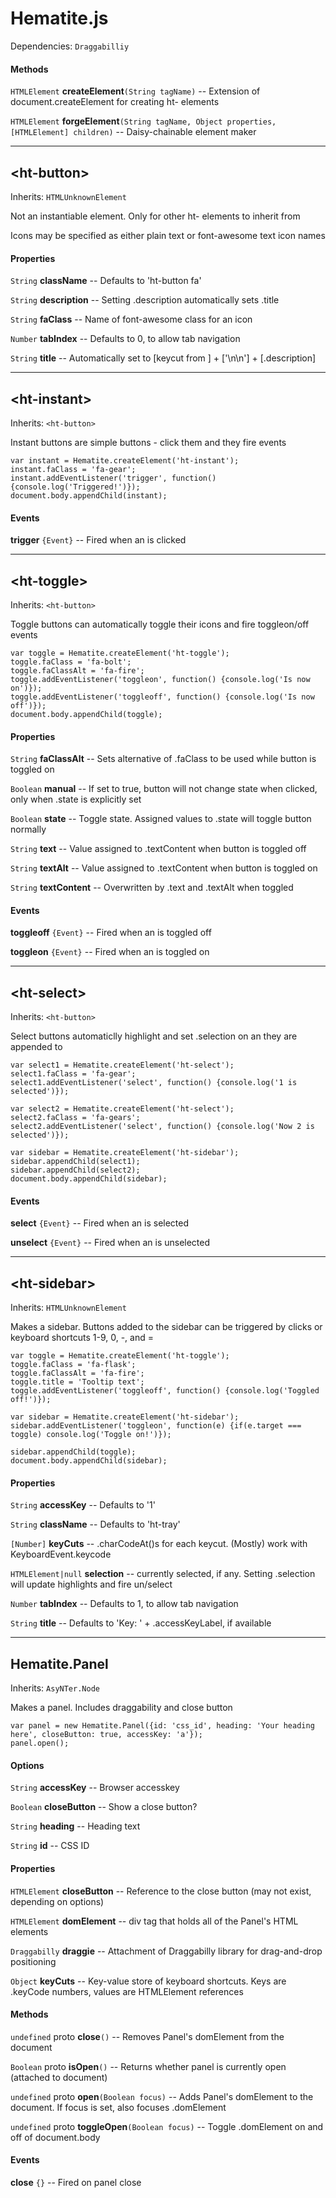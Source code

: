 # Hematite.js

Dependencies: `Draggabilliy` 

#### Methods

`HTMLElement` **createElement**`(String tagName)` -- Extension of document.createElement for creating ht- elements

`HTMLElement` **forgeElement**`(String tagName, Object properties, [HTMLElement] children)` -- Daisy-chainable element maker

---

## \<ht-button\>

Inherits: `HTMLUnknownElement`

Not an instantiable element. Only for other ht- elements to inherit from

Icons may be specified as either plain text or font-awesome text icon names

#### Properties

`String` **className** -- Defaults to 'ht-button fa'

`String` **description** -- Setting .description automatically sets .title

`String` **faClass** -- Name of font-awesome class for an icon

`Number` **tabIndex** -- Defaults to 0, to allow tab navigation

`String` **title** -- Automatically set to [keycut from <ht-sidebar>] + ['\n\n'] + [.description]

---

## \<ht-instant\>

Inherits: `<ht-button>`

Instant buttons are simple buttons - click them and they fire events

```
var instant = Hematite.createElement('ht-instant');
instant.faClass = 'fa-gear';
instant.addEventListener('trigger', function() {console.log('Triggered!')});
document.body.appendChild(instant);
```

#### Events

**trigger** `{Event}` -- Fired when an <ht-instant> is clicked

---

## \<ht-toggle\>

Inherits: `<ht-button>`

Toggle buttons can automatically toggle their icons and fire toggleon/off events

```
var toggle = Hematite.createElement('ht-toggle');
toggle.faClass = 'fa-bolt';
toggle.faClassAlt = 'fa-fire';
toggle.addEventListener('toggleon', function() {console.log('Is now on')});
toggle.addEventListener('toggleoff', function() {console.log('Is now off')});
document.body.appendChild(toggle);
```

#### Properties

`String` **faClassAlt** -- Sets alternative of .faClass to be used while button is toggled on

`Boolean` **manual** -- If set to true, button will not change state when clicked, only when .state is explicitly set

`Boolean` **state** -- Toggle state. Assigned values to .state will toggle button normally

`String` **text** -- Value assigned to .textContent when button is toggled off

`String` **textAlt** -- Value assigned to .textContent when button is toggled on

`String` **textContent** -- Overwritten by .text and .textAlt when toggled

#### Events

**toggleoff** `{Event}` -- Fired when an <ht-toggle> is toggled off

**toggleon** `{Event}` -- Fired when an <ht-toggle> is toggled on

---

## \<ht-select\>

Inherits: `<ht-button>`

Select buttons automaticlly highlight and set .selection on an <ht-sidebar> they are appended to

```
var select1 = Hematite.createElement('ht-select');
select1.faClass = 'fa-gear';
select1.addEventListener('select', function() {console.log('1 is selected')});

var select2 = Hematite.createElement('ht-select');
select2.faClass = 'fa-gears';
select2.addEventListener('select', function() {console.log('Now 2 is selected')});

var sidebar = Hematite.createElement('ht-sidebar');
sidebar.appendChild(select1);
sidebar.appendChild(select2);
document.body.appendChild(sidebar);
```

#### Events

**select** `{Event}` -- Fired when an <ht-select> is selected

**unselect** `{Event}` -- Fired when an <ht-select> is unselected

---

## \<ht-sidebar\>

Inherits: `HTMLUnknownElement`

Makes a sidebar. Buttons added to the sidebar can be triggered by clicks or keyboard shortcuts 1-9, 0, -, and =

```
var toggle = Hematite.createElement('ht-toggle');
toggle.faClass = 'fa-flask';
toggle.faClassAlt = 'fa-fire';
toggle.title = 'Tooltip text';
toggle.addEventListener('toggleoff', function() {console.log('Toggled off!')});

var sidebar = Hematite.createElement('ht-sidebar');
sidebar.addEventListener('toggleon', function(e) {if(e.target === toggle) console.log('Toggle on!')});

sidebar.appendChild(toggle);
document.body.appendChild(sidebar);
```

#### Properties

`String` **accessKey** -- Defaults to '1'

`String` **className** -- Defaults to 'ht-tray'

`[Number]` **keyCuts** -- .charCodeAt()s for each keycut. (Mostly) work with KeyboardEvent.keycode

`HTMLElement|null` **selection** -- <ht-select> currently selected, if any. Setting .selection will update highlights and fire un/select

`Number` **tabIndex** -- Defaults to 1, to allow tab navigation

`String` **title** -- Defaults to 'Key: ' + .accessKeyLabel, if available

---

## Hematite.Panel

Inherits: `AsyNTer.Node`

Makes a panel. Includes draggability and close button

```
var panel = new Hematite.Panel({id: 'css_id', heading: 'Your heading here', closeButton: true, accessKey: 'a'});
panel.open();
```

#### Options

`String` **accessKey** -- Browser accesskey

`Boolean` **closeButton** -- Show a close button?

`String` **heading** -- Heading text

`String` **id** -- CSS ID

#### Properties

`HTMLElement` **closeButton** -- Reference to the close button (may not exist, depending on options)

`HTMLElement` **domElement** -- div tag that holds all of the Panel's HTML elements

`Draggabilly` **draggie** -- Attachment of Draggabilly library for drag-and-drop positioning

`Object` **keyCuts** -- Key-value store of keyboard shortcuts. Keys are .keyCode numbers, values are HTMLElement references

#### Methods

`undefined` proto **close**`()` -- Removes Panel's domElement from the document

`Boolean` proto **isOpen**`()` -- Returns whether panel is currently open (attached to document)

`undefined` proto **open**`(Boolean focus)` -- Adds Panel's domElement to the document. If focus is set, also focuses .domElement

`undefined` proto **toggleOpen**`(Boolean focus)` -- Toggle .domElement on and off of document.body

#### Events

**close** `{}` -- Fired on panel close

